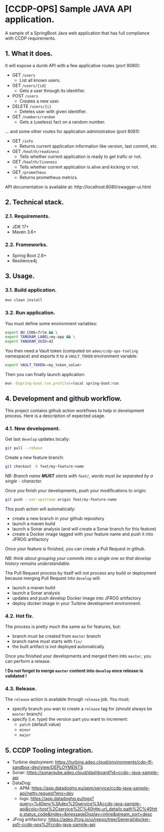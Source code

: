 # [CCDP-OPS] Sample JAVA API application.

A sample of a SpringBoot Java web application that has full compliance with CCDP requirements.

## 1. What it does.

It will expose a dumb API with a few applicative routes (port 8080):

- GET `/users`
  - List all known users.
- GET `/users/{id}`
  - Gets a user through its identifier.
- POST `/users`
  - Creates a new user.
- DELETE `/users/{i}`
  - Deletes user with given identifier.
- GET `/numbers/random`
  - Gets a (useless) fact on a random number.

... and some other routes for application administration (port 8081):

- GET `/info`
  - Returns current application information like version, last commit, etc.
- GET `/health/readiness`
  - Tells whether current application is ready to get trafic or not.
- GET `/health/liveness`
  - Tells whether current application is alive and kicking or not.
- GET `/prometheus`
  - Returns prometheus metrics.


API documentation is available at: http://localhost:8080/swagger-ui.html

## 2. Technical stack.

### 2.1. Requirements.

- JDK 17+
- Maven 3.6+

### 2.2. Frameworks.

- Spring Boot 2.6+
- Resilience4j

## 3. Usage.

### 3.1. Build application.

```bash
mvn clean install
```

### 3.2. Run application.

You must define some environment variables:

```bash
export BU_CODE=frlm && \
export TANGRAM_LABEL=my-app && \
export TANGRAM_UUID=42
```

You then need a Vault token (computed on `adeo/ccdp-ops-tooling` namespace) and exports it to a `VAULT_TOKEN` environment variable:

```bash
export VAULT_TOKEN=<my_token_value>
```

Then you can finally launch application:

```bash
mvn -Dspring-boot.run.profiles=local spring-boot:run
```

## 4. Development and github workflow.

This project contains github action workflows to help in development process. Here is a description of expected usage.

### 4.1. New development.

Get last `develop` updates locally:

```bash
git pull --rebase
```

Create a new feature branch:

```bash
git checkout -b feat/my-feature-name
```

_NB: Branch name __MUST__ starts with `feat/`, words must be separated by a single `-` character._

Once you finish your developments, push your modifications to origin:

```bash
git push --set-upstream origin feat/my-feature-name
```

This push action will automatically:
- create a new branch in your github repository
- launch a maven build
- launch a Sonar analysis (and will create a Sonar branch for this feature)
- create a Docker image tagged with your feature name and push it into JFROG artifactory

Once your feature is finished, you can create a Pull Request in github.

_NB: think about grouping your commits into a single one so that develop history remains understandable._

The Pull Request process by itself will not process any build or deployment because merging Pull Request into `develop` will:
- launch a maven build
- launch a Sonar analysis
- updates and push develop Docker image into JFROG artifactory
- deploy docker image in your Turbine development environment.

### 4.2. Hot fix.

The process is pretty much the same as for features, but:

- branch must be created from `master` branch
- branch name must starts with `fix/`
- the built artifact is not deployed automatically

Once you finished your developments and merged them into `master`, you can perform a release.

__! Do not forget to merge `master` content into `develop` once release is validated !__

### 4.3. Release.

The `release` action is available through `release` job. You must:

- specify branch you wan to create a `release` tag for (should always be `master` branch)
- specify (i.e. type) the version part you want to increment:
  - `patch` (default value)
  - `minor`
  - `major`
 
## 5. CCDP Tooling integration.

- Turbine deployment: https://turbine.adeo.cloud/environments/cdp-jfl-sandbox-dev/view/DEPLOYMENTS
- Sonar: https://sonarqube.adeo.cloud/dashboard?id=ccdp--java-sample-api
- DataDog: 
  - APM: https://app.datadoghq.eu/apm/service/ccdp-java-sample-api/netty.request?env=dev
  - logs: https://app.datadoghq.eu/logs?query=%40env%3Adev%20service%3Accdp-java-sample-api&cols=host%2Cservice%2C%40http.url_details.path%2C%40http.status_code&index=&messageDisplay=inline&stream_sort=desc
- JFrog artifactory: https://adeo.jfrog.io/ui/repos/tree/General/docker-asfr-ccdp-ops%2Fccdp-java-sample-api 